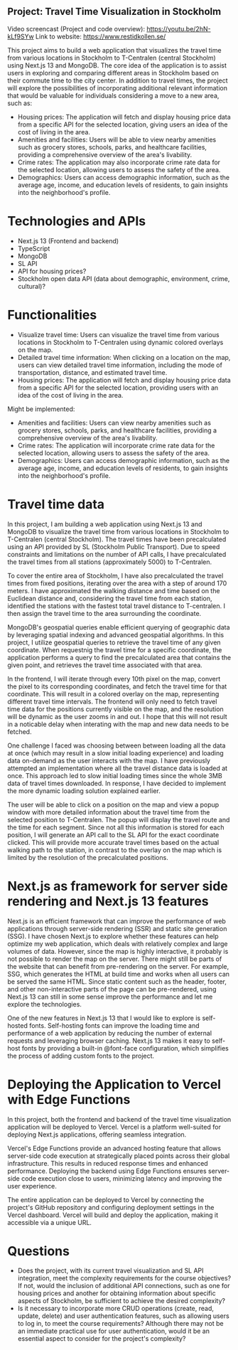 ## Project: Travel Time Visualization in Stockholm

Video screencast (Project and code overview): https://youtu.be/2hN-kLf9SYw
Link to website: https://www.restidkollen.se/

This project aims to build a web application that visualizes the travel time from various locations in Stockholm to T-Centralen (central Stockholm) using Next.js 13 and MongoDB. The core idea of the application is to assist users in exploring and comparing different areas in Stockholm based on their commute time to the city center. In addition to travel times, the project will explore the possibilities of incorporating additional relevant information that would be valuable for individuals considering a move to a new area, such as:

- Housing prices: The application will fetch and display housing price data from a specific API for the selected location, giving users an idea of the cost of living in the area.
- Amenities and facilities: Users will be able to view nearby amenities such as grocery stores, schools, parks, and healthcare facilities, providing a comprehensive overview of the area's livability.
- Crime rates: The application may also incorporate crime rate data for the selected location, allowing users to assess the safety of the area.
- Demographics: Users can access demographic information, such as the average age, income, and education levels of residents, to gain insights into the neighborhood's profile.

# Technologies and APIs

- Next.js 13 (Frontend and backend)
- TypeScript
- MongoDB
- SL API
- API for housing prices?
- Stockholm open data API (data about demographic, environment, crime, cultural)?

# Functionalities

- Visualize travel time: Users can visualize the travel time from various locations in Stockholm to T-Centralen using dynamic colored overlays on the map.
- Detailed travel time information: When clicking on a location on the map, users can view detailed travel time information, including the mode of transportation, distance, and estimated travel time.
- Housing prices: The application will fetch and display housing price data from a specific API for the selected location, providing users with an idea of the cost of living in the area.

Might be implemented:

- Amenities and facilities: Users can view nearby amenities such as grocery stores, schools, parks, and healthcare facilities, providing a comprehensive overview of the area's livability.
- Crime rates: The application will incorporate crime rate data for the selected location, allowing users to assess the safety of the area.
- Demographics: Users can access demographic information, such as the average age, income, and education levels of residents, to gain insights into the neighborhood's profile.

# Travel time data

In this project, I am building a web application using Next.js 13 and MongoDB to visualize the travel time from various locations in Stockholm to T-Centralen (central Stockholm). The travel times have been precalculated using an API provided by SL (Stockholm Public Transport). Due to speed constraints and limitations on the number of API calls, I have precalculated the travel times from all stations (approximately 5000) to T-Centralen.

To cover the entire area of Stockholm, I have also precalculated the travel times from fixed positions, iterating over the area with a step of around 170 meters. I have approximated the walking distance and time based on the Euclidean distance and, considering the travel time from each station, identified the stations with the fastest total travel distance to T-centralen. I then assign the travel time to the area surrounding the coordinate.

MongoDB's geospatial queries enable efficient querying of geographic data by leveraging spatial indexing and advanced geospatial algorithms. In this project, I utilize geospatial queries to retrieve the travel time of any given coordinate. When requestnig the travel time for a specific coordinate, the application performs a query to find the precalculated area that contains the given point, and retrieves the travel time associated with that area.

In the frontend, I will iterate through every 10th pixel on the map, convert the pixel to its corresponding coordinates, and fetch the travel time for that coordinate. This will result in a colored overlay on the map, representing different travel time intervals. The frontend will only need to fetch travel time data for the positions currently visible on the map, and the resolution will be dynamic as the user zooms in and out. I hope that this will not result in a noticable delay when interating with the map and new data needs to be fetched.

One challenge I faced was choosing between between loading all the data at once (which may result in a slow initial loading experience) and loading data on-demand as the user interacts with the map. I have previously attempted an implementation where all the travel distance data is loaded at once. This approach led to slow initial loading times since the whole 3MB data of travel times downloaded. In response, I have decided to implement the more dynamic loading solution explained earlier.

The user will be able to click on a position on the map and view a popup window with more detailed information about the travel time from the selected position to T-Centralen. The popup will display the travel route and the time for each segment. Since not all this information is stored for each position, I will generate an API call to the SL API for the exact coordinate clicked. This will provide more accurate travel times based on the actual walking path to the station, in contrast to the overlay on the map which is limited by the resolution of the precalculated positions.

# Next.js as framework for server side rendering and Next.js 13 features

Next.js is an efficient framework that can improve the performance of web applications through server-side rendering (SSR) and static site generation (SSG). I have chosen Next.js to explore whether these features can help optimize my web application, which deals with relatively complex and large volumes of data. However, since the map is highly interactive, it probably is not possible to render the map on the server. There might still be parts of the website that can benefit from pre-rendering on the server. For example, SSG, which generates the HTML at build time and works when all users can be served the same HTML. Since static content such as the header, footer, and other non-interactive parts of the page can be pre-rendered, using Next.js 13 can still in some sense improve the performance and let me explore the technologies.

One of the new features in Next.js 13 that I would like to explore is self-hosted fonts. Self-hosting fonts can improve the loading time and performance of a web application by reducing the number of external requests and leveraging browser caching. Next.js 13 makes it easy to self-host fonts by providing a built-in @font-face configuration, which simplifies the process of adding custom fonts to the project.

# Deploying the Application to Vercel with Edge Functions

In this project, both the frontend and backend of the travel time visualization application will be deployed to Vercel. Vercel is a platform well-suited for deploying Next.js applications, offering seamless integration.

Vercel's Edge Functions provide an advanced hosting feature that allows server-side code execution at strategically placed points across their global infrastructure. This results in reduced response times and enhanced performance. Deploying the backend using Edge Functions ensures server-side code execution close to users, minimizing latency and improving the user experience.

The entire application can be deployed to Vercel by connecting the project's GitHub repository and configuring deployment settings in the Vercel dashboard. Vercel will build and deploy the application, making it accessible via a unique URL.

# Questions

- Does the project, with its current travel visualization and SL API integration, meet the complexity requirements for the course objectives? If not, would the inclusion of additional API connections, such as one for housing prices and another for obtaining information about specific aspects of Stockholm, be sufficient to achieve the desired complexity?
- Is it necessary to incorporate more CRUD operations (create, read, update, delete) and user authentication features, such as allowing users to log in, to meet the course requirements? Although there may not be an immediate practical use for user authentication, would it be an essential aspect to consider for the project's complexity?
